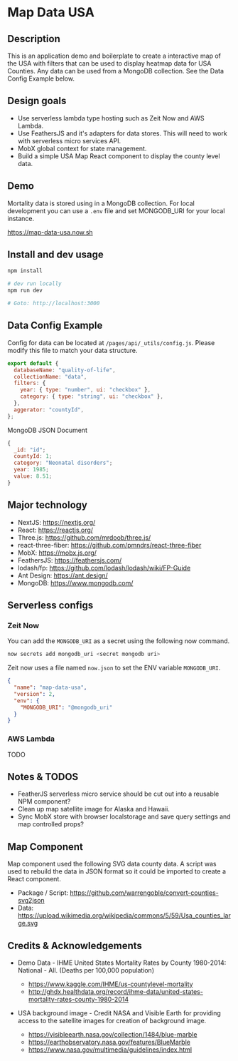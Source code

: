 # Map Data USA

## Description

This is an application demo and boilerplate to create a interactive map of the USA with filters that can be used to display heatmap data for USA Counties. Any data can be used from a MongoDB collection. See the Data Config Example below.

## Design goals

- Use serverless lambda type hosting such as Zeit Now and AWS Lambda.
- Use FeathersJS and it's adapters for data stores. This will need to work with serverless micro services API.
- MobX global context for state management.
- Build a simple USA Map React component to display the county level data.

## Demo

Mortality data is stored using in a MongoDB collection. For local development you can use a `.env` file and set MONGODB_URI for your local instance.

https://map-data-usa.now.sh

## Install and dev usage

```bash
npm install

# dev run locally
npm run dev

# Goto: http://localhost:3000
```

## Data Config Example

Config for data can be located at `/pages/api/_utils/config.js`. Please modify this file to match your data structure.

```javascript
export default {
  databaseName: "quality-of-life",
  collectionName: "data",
  filters: {
    year: { type: "number", ui: "checkbox" },
    category: { type: "string", ui: "checkbox" },
  },
  aggerator: "countyId",
};
```

MongoDB JSON Document

```js
{
  _id: "id";
  countyId: 1;
  category: "Neonatal disorders";
  year: 1985;
  value: 8.51;
}
```

## Major technology

- NextJS: https://nextjs.org/
- React: https://reactjs.org/
- Three.js: https://github.com/mrdoob/three.js/
- react-three-fiber: https://github.com/pmndrs/react-three-fiber
- MobX: https://mobx.js.org/
- FeathersJS: https://feathersjs.com/
- lodash/fp: https://github.com/lodash/lodash/wiki/FP-Guide
- Ant Design: https://ant.design/
- MongoDB: https://www.mongodb.com/

## Serverless configs

### Zeit Now

You can add the `MONGODB_URI` as a secret using the following now command.

```bash
now secrets add mongodb_uri <secret mongodb uri>
```

Zeit now uses a file named `now.json` to set the ENV variable `MONGODB_URI`.

```json
{
  "name": "map-data-usa",
  "version": 2,
  "env": {
    "MONGODB_URI": "@mongodb_uri"
  }
}
```

### AWS Lambda

TODO

## Notes & TODOS

- FeatherJS serverless micro service should be cut out into a reusable NPM component?
- Clean up map satellite image for Alaska and Hawaii.
- Sync MobX store with browser localstorage and save query settings and map controlled props?

## Map Component

Map component used the following SVG data county data. A script was used to rebuild the data in JSON format so it could be imported to create a React component.

- Package / Script: https://github.com/warrengoble/convert-counties-svg2json
- Data: https://upload.wikimedia.org/wikipedia/commons/5/59/Usa_counties_large.svg

## Credits & Acknowledgements

- Demo Data - IHME United States Mortality Rates by County 1980-2014: National - All. (Deaths per 100,000 population)

  - https://www.kaggle.com/IHME/us-countylevel-mortality
  - http://ghdx.healthdata.org/record/ihme-data/united-states-mortality-rates-county-1980-2014

- USA background image - Credit NASA and Visible Earth for providing access to the satellite images for creation of background image.
  - https://visibleearth.nasa.gov/collection/1484/blue-marble
  - https://earthobservatory.nasa.gov/features/BlueMarble
  - https://www.nasa.gov/multimedia/guidelines/index.html
